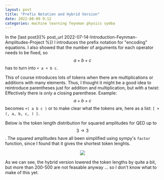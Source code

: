 ```yaml
---
layout: post
title: "Prefix Notation and Hybrid Version"
date: 2022-08-09 9:12
categories: machine learning feynman physics symba
---
```


In the [last post]({% post_url 2022-07-14-Introduction-Feynman-Amplitudes-Project %}) I introduces the
prefix notation for "encoding" equations.
I also showed that the number of arguments for each operator needs to be fixed, so 
$$a + b + c$$ has to turn into `+ a + b c`.

This of course introduces lots of tokens when there are multiplications or additions with many elements.
Thus, I thought it might be a good idea to reintroduce parentheses just for addition and multiplication,
but with a twist: Effectively there is only a closing parenthese.
Example: $$a+b+c$$ becomes `+( a b c )` or to make clear what the tokens are, here as a list: `[ +(, a, b, c, ) ]`.

Below is the token length distribution for squared amplitudes for QED up to $$3 \to 3$$.
The squared amplitudes have all been simplified using sympy's `factor` function, since
I found that it gives the shortest token lenghts.
<p align="center">
  <img src="/figures/prefix_vs_hybrid.png">
</p>

As we can see, the hybrid version lowered the token lengths by quite a bit,
but more than 200-500 are not feasable anyway ... so I don't know what to make of this yet.

